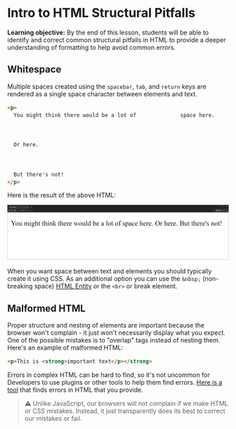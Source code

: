 <h1>
  <span class="headline">Intro to HTML</span>
  <span class="subhead">Structural Pitfalls</span>
</h1>

**Learning objective:** By the end of this lesson, students will be able to identify and correct common structural pitfalls in HTML to provide a deeper understanding of formatting to help avoid common errors.

## Whitespace

Multiple spaces created using the `spacebar`, `tab`, and `return` keys are rendered as a single space character between elements and text.

```html
<p>
  You might think there would be a lot of              space here.



  Or here.



  But there's not!
</p>
```

Here is the result of the above HTML:

![The result of spacing in HTML](./assets/html-spacing.png)

When you want space between text and elements you should typically create it using CSS. As an additional option you can use the `&nbsp;` (non-breaking space) [HTML Entity](https://developer.mozilla.org/en-US/docs/Glossary/Entity) or the `<br>` or break element.

## Malformed HTML

Proper structure and nesting of elements are important because the browser won't complain - it just won't necessarily display what you expect. One of the possible mistakes is to "overlap" tags instead of nesting them. Here's an example of malformed HTML:

```html
<p>This is <strong>important text</p></strong>
```

Errors in complex HTML can be hard to find, so it's not uncommon for Developers to use plugins or other tools to help them find errors. [Here is a tool](https://www.10bestdesign.com/dirtymarkup/) that finds errors in HTML that you provide.

> ⚠ Unlike JavaScript, our browsers will not complain if we make HTML or CSS mistakes. Instead, it just transparently does its best to correct our mistakes or fail.
